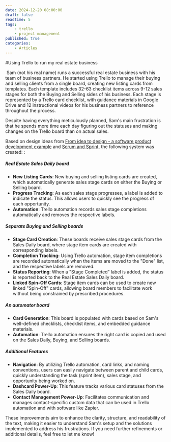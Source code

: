 ```yaml
---
date: 2024-12-20 08:00:00
draft: false
readtime: 5
tags:
    - trello
    - project management
published: true
categories:
    - Articles
---
```

#Using Trello to run my real estate business

<!-- More -->
‌
Sam (not his real name) runs a successful real estate business with his team of business partners. He started using Trello to manage their buying and selling clients from a single board, creating new listing cards from templates. Each template includes 32-63 checklist items across 9-12 sales stages for both the Buying and Selling sides of his business. Each stage is represented by a Trello card checklist, with guidance materials in Google Drive and 12 instructional videos for his business partners to reference throughout the process. 

Despite having everything meticulously planned, Sam's main frustration is that he spends more time each day figuring out the statuses and making changes on the Trello board than on actual sales.

Based on design ideas from  [From idea to design - a software product development example](https://blog-doc-ngaw.onrender.com/posts/from-idea-to-design-a-software-product-development-example/) and [Scrum and Sprint](https://blog-doc-ngaw.onrender.com/posts/scrum-and-sprint/), the following system was created: :

##### Real Estate Sales Daily board

*  **New Listing Cards**: New buying and selling listing cards are created, which automatically generate sales stage cards on either the Buying or Selling board.
*  **Progress Tracking**: As each sales stage progresses, a label is added to indicate the status. This allows users to quickly see the progress of each opportunity.
*  **Automation**: Trello automation records sales stage completions automatically and removes the respective labels.

##### Separate Buying and Selling boards

*  **Stage Card Creation**: These boards receive sales stage cards from the Sales Daily board, where stage item cards are created with corresponding labels.
*  **Completion Tracking:** Using Trello automation, stage item completions are recorded automatically when the items are moved to the "Done" list, and the respective labels are removed.
*  **Status Reporting**: When a "Stage Completed" label is added, the status is reported back to the Real Estate Sales Daily board.
*  **Linked Spin-Off Cards**: Stage item cards can be used to create new linked "Spin-Off" cards, allowing board members to facilitate work without being constrained by prescribed procedures.

##### An automator board

*  **Card Generation**: This board is populated with cards based on Sam's well-defined checklists, checklist items, and embedded guidance materials.
*  **Automation**: Trello automation ensures the right card is copied and used on the Sales Daily, Buying, and Selling boards.
   
##### Additional Features

*  **Navigation**: By utilizing Trello automation, card links, and naming conventions, users can easily navigate between parent and child cards, quickly understanding the task (sprint item), sales stage, and opportunity being worked on.
*  **Dashcard Power-Up**: This feature tracks various card statuses from the Sales Daily board.
*  **Contact Management Power-Up**: Facilitates communication and manages contact-specific custom data that can be used in Trello automation and with software like Zapier.

These improvements aim to enhance the clarity, structure, and readability of the text, making it easier to understand Sam's setup and the solutions implemented to address his frustrations. If you need further refinements or additional details, feel free to let me know!